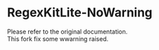 # RegexKitLite-NoWarning

Please refer to the original documentation.  
This fork fix some wwarning raised.